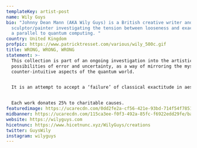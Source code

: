 ```yaml
---
templateKey: artist-post
name: Wily Guys
bio: "Johnny Dean Mann (AKA Wily Guys) is a British creative writer and digital
  sculptor/painter investigating the tension between looseness and exactitude as
  a parallel to quantum computing. "
country: United Kingdom
profpic: https://www.patricktresset.com/various/wily_500c.gif
title: WRONG, WRONG, WRONG
statement: >-
  This collection is part of an ongoing investigation into the artistic
  possibilities of error and uncertainty, as a way of mirroring the mysterious,
  counter-intuitive aspects of the quantum world.


  It is an attempt to accept a ‘failure’ of classical exactitude in aesthetics, as a way of gaining a deeper understanding of the human perception of the world, particularly as that perception modulates in extreme contexts.


  Each work donates 25% to charitable causes.
featuredimage: https://ucarecdn.com/0dd2fe2a-cf56-421e-93bd-714f54f78516/main_page_wilyguys_alterhen_milkasbalm.jpg
midbanner: https://ucarecdn.com/115ca3ee-f0f3-492a-85fc-f6922edd29fe/banner_wilyguys_alterhen_cloaked1copy.jpg
website: https://wilyguys.com
hicetnunc: https://www.hicetnunc.xyz/WilyGuys/creations
twitter: GuysWily
instagram: wilyguys
---
```

